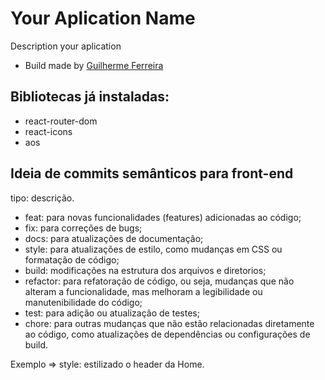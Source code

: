 # Your Aplication Name

Description your aplication

- Build made by <a href='https://github.com/guilhermedevmatos15' target='_blank'>Guilherme Ferreira</a>


## Bibliotecas já instaladas:
- react-router-dom
- react-icons
- aos

## Ideia de commits semânticos para front-end

tipo: descrição.

- feat: para novas funcionalidades (features) adicionadas ao código;
- fix: para correções de bugs;
- docs: para atualizações de documentação;
- style: para atualizações de estilo, como mudanças em CSS ou formatação de código;
- build: modificações na estrutura dos arquivos e diretorios;
- refactor: para refatoração de código, ou seja, mudanças que não alteram a funcionalidade, mas melhoram a legibilidade ou manutenibilidade do código;
- test: para adição ou atualização de testes;
- chore: para outras mudanças que não estão relacionadas diretamente ao código, como atualizações de dependências ou configurações de build.

Exemplo => style: estilizado o header da Home.
